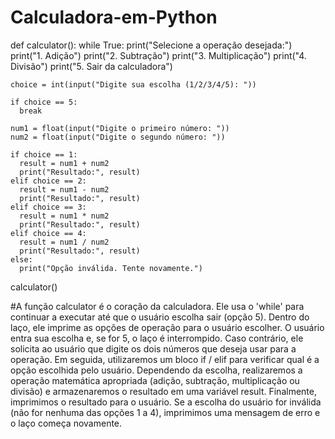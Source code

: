# Calculadora-em-Python

def calculator():
  while True:
    print("Selecione a operação desejada:")
    print("1. Adição")
    print("2. Subtração")
    print("3. Multiplicação")
    print("4. Divisão")
    print("5. Sair da calculadora")
    
    choice = int(input("Digite sua escolha (1/2/3/4/5): "))
    
    if choice == 5:
      break
    
    num1 = float(input("Digite o primeiro número: "))
    num2 = float(input("Digite o segundo número: "))
    
    if choice == 1:
      result = num1 + num2
      print("Resultado:", result)
    elif choice == 2:
      result = num1 - num2
      print("Resultado:", result)
    elif choice == 3:
      result = num1 * num2
      print("Resultado:", result)
    elif choice == 4:
      result = num1 / num2
      print("Resultado:", result)
    else:
      print("Opção inválida. Tente novamente.")
      
calculator()

#A função calculator é o coração da calculadora. Ele usa o 'while' para continuar a executar até que o usuário escolha sair (opção 5). Dentro do laço, ele imprime as opções de operação para o usuário escolher. O usuário entra sua escolha e, se for 5, o laço é interrompido. Caso contrário, ele solicita ao usuário que digite os dois números que deseja usar para a operação.
Em seguida, utilizaremos um bloco if / elif para verificar qual é a opção escolhida pelo usuário. Dependendo da escolha, realizaremos a operação matemática apropriada (adição, subtração, multiplicação ou divisão) e armazenaremos o resultado em uma variável result. Finalmente, imprimimos o resultado para o usuário. Se a escolha do usuário for inválida (não for nenhuma das opções 1 a 4), imprimimos uma mensagem de erro e o laço começa novamente.
